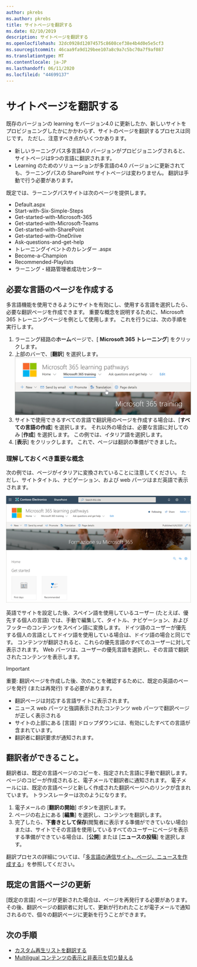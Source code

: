 ```yaml
---
author: pkrebs
ms.author: pkrebs
title: サイトページを翻訳する
ms.date: 02/10/2019
description: サイトページを翻訳する
ms.openlocfilehash: 32dc0928d12074575c8608cef38e4b4d0e5e5cf3
ms.sourcegitcommit: 46caa9fa9d129bee107a8c9a7c5bc70a7f9af087
ms.translationtype: MT
ms.contentlocale: ja-JP
ms.lasthandoff: 06/11/2020
ms.locfileid: "44699137"
---
```

# <a name="translate-site-pages"></a>サイトページを翻訳する
既存のバージョンの learning をバージョン4.0 に更新したか、新しいサイトをプロビジョニングしたかにかかわらず、サイトのページを翻訳するプロセスは同じです。 ただし、注意すべき点がいくつかあります。 
- 新しいラーニングパス多言語4.0 バージョンがプロビジョニングされると、サイトページは9つの言語に翻訳されます。 
- Learning のためのソリューションが多言語の4.0 バージョンに更新されても、ラーニングパスの SharePoint サイトページは変わりません。 翻訳は手動で行う必要があります。 

既定では、ラーニングパスサイトは次のページを提供します。

- Default.aspx
- Start-with-Six-Simple-Steps
- Get-started-with-Microsoft-365
- Get-started-with-Microsoft-Teams
- Get-started-with-SharePoint
- Get-started-with-OneDriive
- Ask-questions-and-get-help
- トレーニングイベントのカレンダー .aspx
- Become-a-Champion
- Recommended-Playlists
- ラーニング・経路管理者成功センター

## <a name="create-pages-for-the-languages-you-want"></a>必要な言語のページを作成する
多言語機能を使用できるようにサイトを有効にし、使用する言語を選択したら、必要な翻訳ページを作成できます。 重要な概念を説明するために、Microsoft 365 トレーニングページを例として使用します。 これを行うには、次の手順を実行します。

1.  ラーニング経路の**ホーム**ページで、[ **Microsoft 365 トレーニング**] をクリックします。  
2.  上部のバーで、[**翻訳**] を選択します。
![custom_update_ml_transbutton.png](media/custom_update_ml_transbutton.png)
3. サイトで使用できるすべての言語で翻訳用のページを作成する場合は、[**すべての言語の作成**] を選択します。 それ以外の場合は、必要な言語に対してのみ [**作成**] を選択します。 この例では、イタリア語を選択します。
4.  [**表示**] をクリックします。 これで、ページは翻訳の準備ができました。 

### <a name="an-important-concept-to-know"></a>理解しておくべき重要な概念
次の例では、ページがイタリアに変換されていることに注意してください。 ただし、サイトタイトル、ナビゲーション、および web パーツはまだ英語で表示されます。 

![custom_update_ml_transpgconcept.png](media/custom_update_ml_transpgconcept.png)

 英語でサイトを設定した後、スペイン語を使用しているユーザー (たとえば、優先する個人の言語) では、手動で編集して、タイトル、ナビゲーション、およびフッターのコンテンツをスペイン語に変換します。 ドイツ語のユーザーが優先する個人の言語としてドイツ語を使用している場合は、ドイツ語の場合と同じです。 コンテンツが翻訳されると、これらの優先言語のすべてのユーザーに対して表示されます。 Web パーツは、ユーザーの優先言語を選択し、その言語で翻訳されたコンテンツを表示します。 

> [!IMPORTANT]
> 重要: 翻訳ページを作成した後、次のことを確認するために、既定の英語のページを発行 (または再発行) する必要があります。
- 翻訳ページは対応する言語サイトに表示されます。
- ニュース web パーツと強調表示されたコンテンツ web パーツで翻訳ページが正しく表示される
- サイトの上部にある [言語] ドロップダウンには、有効にしたすべての言語が含まれています。
- 翻訳者に翻訳要求が通知されます。

## <a name="what-does-a-translator-do"></a>翻訳者ができること。
翻訳者は、既定の言語ページのコピーを、指定された言語に手動で翻訳します。 ページのコピーが作成されると、電子メールで翻訳者に通知されます。 電子メールには、既定の言語ページと新しく作成された翻訳ページへのリンクが含まれています。 トランスレーターは次のようになります。
1. 電子メールの [**翻訳の開始**] ボタンを選択します。
2. ページの右上にある [**編集**] を選択し、コンテンツを翻訳します。
3. 完了したら、**下書きとして保存**(閲覧者に表示する準備ができていない場合) または、サイトでその言語を使用しているすべてのユーザーにページを表示する準備ができている場合は、[**公開**] または [**ニュースの投稿**] を選択します。

翻訳プロセスの詳細については、「[多言語の通信サイト、ページ、ニュースを作成する](https://support.office.com/en-us/article/2bb7d610-5453-41c6-a0e8-6f40b3ed750c)」を参照してください。 

## <a name="updating-the-default-language-page"></a>既定の言語ページの更新
[既定の言語] ページが更新された場合は、ページを再発行する必要があります。 その後、翻訳ページの翻訳者に対して、更新が行われたことが電子メールで通知されるので、個々の翻訳ページに更新を行うことができます。

## <a name="next-steps"></a>次の手順
- [カスタム再生リストを翻訳する](custom_translate_pl_ml.md)
- [Multiligual コンテンツの表示と非表示を切り替える](custom_translate_pl_ml.md)
